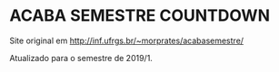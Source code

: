 # ACABA SEMESTRE COUNTDOWN

Site original em http://inf.ufrgs.br/~morprates/acabasemestre/


Atualizado para o semestre de 2019/1.
